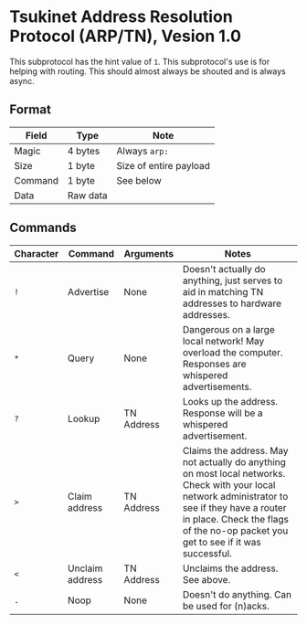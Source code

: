 # Tsukinet Address Resolution Protocol (ARP/TN), Vesion 1.0
This subprotocol has the hint value of `1`. This subprotocol's use is for helping with routing. This should almost always be shouted and is always async.

## Format
| Field | Type | Note |
| --- | --- | --- |
| Magic | 4 bytes | Always `arp:` |
| Size | 1 byte | Size of entire payload |
| Command | 1 byte | See below |
| Data | Raw data | |

## Commands
| Character | Command | Arguments | Notes |
| --- | --- | --- | --- |
| `!` | Advertise | None | Doesn't actually do anything, just serves to aid in matching TN addresses to hardware addresses. |
| `*` | Query | None | Dangerous on a large local network! May overload the computer. Responses are whispered advertisements. |
| `?` | Lookup | TN Address | Looks up the address. Response will be a whispered advertisement. |
| `>` | Claim address | TN Address | Claims the address. May not actually do anything on most local networks. Check with your local network administrator to see if they have a router in place. Check the flags of the no-op packet you get to see if it was successful. |
| `<` | Unclaim address | TN Address | Unclaims the address. See above. |
| `.` | Noop | None | Doesn't do anything. Can be used for (n)acks. |
